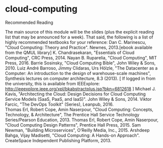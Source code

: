 # cloud-computing

Recommended Reading

The main source of this module will be the slides (plus the explicit reading list that may be announced for a week). 
That said, the following is a list of highly recommended textbooks for your reference: 
Dan C. Marinescu, "Cloud Computing: Theory and Practice". Newnes, 2013.[ebook available from the QMUL library] 
K. Chandrasekaran, "Essentials of Cloud Computing", CRC Press, 2014.
Nayan B. Ruparelia, "Cloud Computing", MIT Press, 2016. 
Barrie Sosinsky, "Cloud Computing Bible", John Wiley & Sons, 2010. 
Luiz André Barroso, Jimmy Clidaras, Urs Hölzle, "The Datacenter as a Computer: An introduction to the design of warehouse-scale machines", Synthesis lectures on computer architecture, 8.3 (2013). [ If logged in from the university, this is available from IEEExplore: http://ieeexplore.ieee.org/xpl/bkabstractplus.jsp?bkn=6812618 ] 
Michael J. Kavis, "Architecting the Cloud: Design Decisions for Cloud Computing Service Models (SaaS, PaaS, and IaaS)". John Wiley & Sons, 2014. 
Viktor Farcic, "The DevOps Toolkit" (Series), Leanpub, 2016.  
Thomas Erl, Robert Cope, Amin Naserpour, "Cloud Computing: Concepts, Technology, & Architecture", The Prentice Hall Service Technology Series/Pearson Education, 2013. 
Thomas Erl, Robert Cope, Amin Naserpour, "Cloud Computing Design Patterns", Prentice Hall Press, 2015. 
Sam Newman, "Building Microservices", O’Reilly Media, Inc., 2015. 
Arshdeep Bahga, Vijay Madisetti, "Cloud Computing: A Hands-on Approach". CreateSpace Independent Publishing Platform, 2013.
